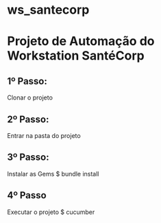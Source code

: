 # ws_santecorp
<h1>Projeto de Automação do Workstation SantéCorp</h1>

<h2>1º Passo:</h2>
Clonar o projeto

<h2>2º Passo:</h2>
Entrar na pasta do projeto

<h2>3º Passo:</h2>
Instalar as Gems
$ bundle install

<h2>4º Passo</h2>
Executar o projeto
$ cucumber

